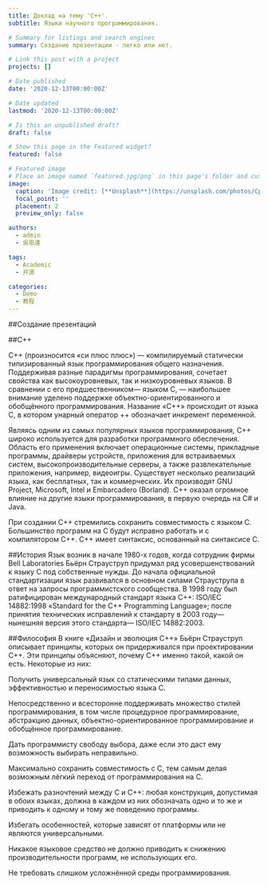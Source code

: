 ```yaml
---
title: Доклад на тему 'С++'.
subtitle: Языки научного программирования.

# Summary for listings and search engines
summary: Создание презентации - легко или нет. 

# Link this post with a project
projects: []

# Date published
date: '2020-12-13T00:00:00Z'

# Date updated
lastmod: '2020-12-13T00:00:00Z'

# Is this an unpublished draft?
draft: false

# Show this page in the Featured widget?
featured: false

# Featured image
# Place an image named `featured.jpg/png` in this page's folder and customize its options here.
image:
  caption: 'Image credit: [**Unsplash**](https://unsplash.com/photos/CpkOjOcXdUY)'
  focal_point: ''
  placement: 2
  preview_only: false

authors:
  - admin
  - 吳恩達

tags:
  - Academic
  - 开源

categories:
  - Demo
  - 教程
---
```


##Создание презентаций

##C++

C++ (произносится «си плюс плюс») — компилируемый статически типизированный язык программирования общего назначения. Поддерживая разные парадигмы программирования, сочетает свойства как высокоуровневых, так и низкоуровневых языков. В сравнении с его предшественником— языком C, — наибольшее внимание уделено поддержке объектно-ориентированного и обобщённого программирования. Название «C++» происходит от языка C, в котором унарный оператор ++ обозначает инкремент переменной.

Являясь одним из самых популярных языков программирования, C++ широко используется для разработки программного обеспечения. Область его применения включает операционные системы, прикладные программы, драйверы устройств, приложения для встраиваемых систем, высокопроизводительные серверы, а также развлекательные приложения, например, видеоигры. Существует несколько реализаций языка, как бесплатных, так и коммерческих. Их производят GNU Project, Microsoft, Intel и Embarcadero (Borland). C++ оказал огромное влияние на другие языки программирования, в первую очередь на C# и Java.

При создании C++ стремились сохранить совместимость с языком C. Большинство программ на C будут исправно работать и с компилятором C++. C++ имеет синтаксис, основанный на синтаксисе C.

##История
Язык возник в начале 1980-х годов, когда сотрудник фирмы Bell Laboratories Бьёрн Страуструп придумал ряд усовершенствований к языку C под собственные нужды. До начала официальной стандартизации язык развивался в основном силами Страуструпа в ответ на запросы программистского сообщества. В 1998 году был ратифицирован международный стандарт языка C++: ISO/IEC 14882:1998 «Standard for the C++ Programming Language»; после принятия технических исправлений к стандарту в 2003 году— нынешняя версия этого стандарта— ISO/IEC 14882:2003.

##Философия
В книге «Дизайн и эволюция C++» Бьёрн Страуструп описывает принципы, которых он придерживался при проектировании C++. Эти принципы объясняют, почему C++ именно такой, какой он есть. Некоторые из них:

Получить универсальный язык со статическими типами данных, эффективностью и переносимостью языка C.

Непосредственно и всесторонне поддерживать множество стилей программирования, в том числе процедурное программирование, абстракцию данных, объектно-ориентированное программирование и обобщённое программирование.

Дать программисту свободу выбора, даже если это даст ему возможность выбирать неправильно.

Максимально сохранить совместимость с C, тем самым делая возможным лёгкий переход от программирования на C.

Избежать разночтений между C и C++: любая конструкция, допустимая в обоих языках, должна в каждом из них обозначать одно и то же и приводить к одному и тому же поведению программы.

Избегать особенностей, которые зависят от платформы или не являются универсальными.

Никакое языковое средство не должно приводить к снижению производительности программ, не использующих его.

Не требовать слишком усложнённой среды программирования.

